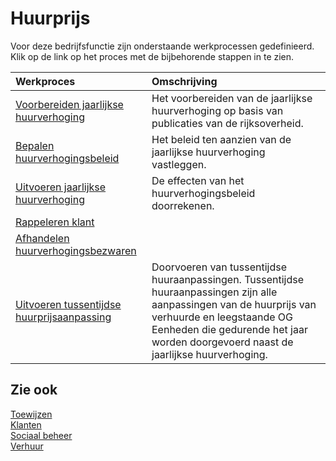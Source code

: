 # Huurprijs

Voor deze bedrijfsfunctie zijn onderstaande werkprocessen gedefinieerd. Klik op de link op het proces met de bijbehorende stappen in te zien.

Werkproces | Omschrijving
:--- | :---
[Voorbereiden jaarlijkse huurverhoging](voorbereiden-jaarlijkse-huurverhoging/) | Het voorbereiden van de jaarlijkse huurverhoging op basis van publicaties van de rijksoverheid.
[Bepalen huurverhogingsbeleid](bepalen-huurverhogingsbeleid/) | Het beleid ten aanzien van de jaarlijkse huurverhoging vastleggen.
[Uitvoeren jaarlijkse huurverhoging](uitvoeren-jaarlijkse-huurverhoging/) | De effecten van het huurverhogingsbeleid doorrekenen.
[Rappeleren klant](rappeleren-klant/) | 
[Afhandelen huurverhogingsbezwaren](afhandelen-huurverhogingsbezwaren/) | 
[Uitvoeren tussentijdse huurprijsaanpassing](uitvoeren-tussentijdse-huurprijsaanpassing/) | Doorvoeren van tussentijdse huuraanpassingen. Tussentijdse huuraanpassingen zijn alle aanpassingen van de huurprijs van verhuurde en leegstaande OG Eenheden die gedurende het jaar worden doorgevoerd naast de jaarlijkse huurverhoging.

## Zie ook

[Toewijzen](../toewijzen/)  
[Klanten](../klanten/)  
[Sociaal beheer](../sociaal-beheer/)  
[Verhuur](../verhuur/)
